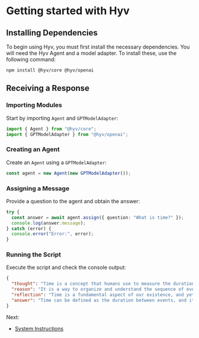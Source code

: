 # Getting started with Hyv

## Installing Dependencies

To begin using Hyv, you must first install the necessary dependencies. You will need the Hyv Agent
and a model adapter. To install these, use the following command:

```shell
npm install @hyv/core @hyv/openai
```

## Receiving a Response

### Importing Modules

Start by importing `Agent` and `GPTModelAdapter`:

```typescript
import { Agent } from "@hyv/core";
import { GPTModelAdapter } from "@hyv/openai";
```

### Creating an Agent

Create an `Agent` using a `GPTModelAdapter`:

```typescript
const agent = new Agent(new GPTModelAdapter());
```

### Assigning a Message

Provide a question to the agent and obtain the answer:

```typescript
try {
  const answer = await agent.assign({ question: "What is time?" });
  console.log(answer.message);
} catch (error) {
  console.error("Error:", error);
}
```

### Running the Script

Execute the script and check the console output:

```json
{
  "thought": "Time is a concept that humans use to measure the duration between events.",
  "reason": "It is a way to organize and understand the sequence of events that occur in our lives.",
  "reflection": "Time is a fundamental aspect of our existence, and yet it is something that we cannot see or touch. It is a human construct that helps us make sense of the world around us.",
  "answer": "Time can be defined as the duration between events, and it is a concept that is used to organize and understand the sequence of events that occur in our lives."
}
```

Next:

- [System Instructions](02_SYSTEM_INSTRUCTIONS.md)
